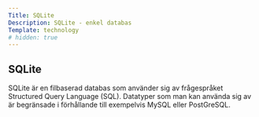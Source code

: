 ```yaml
---
Title: SQLite
Description: SQLite - enkel databas
Template: technology
# hidden: true
---
```


## SQLite

SQLite är en filbaserad databas som använder sig av frågespråket Structured Query Language (SQL). Datatyper som man kan använda sig av är begränsade i förhållande till exempelvis MySQL eller PostGreSQL.
